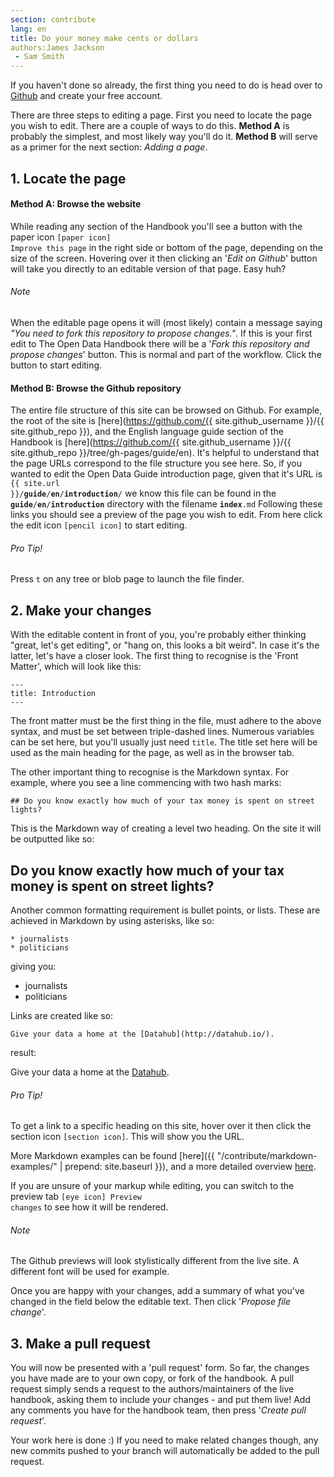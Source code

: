 ```yaml
---
section: contribute
lang: en
title: Do your money make cents or dollars
authors:James Jackson
 - Sam Smith
---
```


<p class="lead">If you haven't done so already, the first thing you need to do is head over to <a href="https://github.com/" rel="external">Github</a> and create your free account.</p>

There are three steps to editing a page. First you need to locate the page you wish to edit. There are a couple of ways to do this. **Method A** is probably the simplest, and most likely way you'll do it. **Method B** will serve as a primer for the next section: *Adding a page*.

## 1. Locate the page

#### Method A: Browse the website

While reading any section of the Handbook you'll see a button with the paper icon <code class="icon-paper"><span>[paper icon]</span> Improve this page</code> in the right side or bottom of the page, depending on the size of the screen. Hovering over it then clicking an '*Edit on Github*' button will take you directly to an editable version of that page. Easy huh?

<div class="note">
  <h6>Note</h6>
  <p>When the editable page opens it will (most likely) contain a message saying <em>"You need to fork this repository to propose changes."</em>. If this is your first edit to The Open Data Handbook there will be a '<em>Fork this repository and propose changes</em>' button. This is normal and part of the workflow. Click the button to start editing.</p>
</div>

#### Method B: Browse the Github repository

The entire file structure of this site can be browsed on Github. For example, the root of the site is [here](https://github.com/{{ site.github_username }}/{{ site.github_repo }}), and the English language guide section of the Handbook is [here](https://github.com/{{ site.github_username }}/{{ site.github_repo }}/tree/gh-pages/guide/en). It's helpful to understand that the page URLs correspond to the file structure you see here. So, if you wanted to edit the Open Data Guide introduction page, given that it's URL is <code>{{ site.url }}/<strong>guide</strong>/<strong>en</strong>/<strong>introduction</strong>/</code> we know this file can be found in the <code><strong>guide</strong>/<strong>en</strong>/<strong>introduction</strong></code> directory with the filename <code><strong>index</strong>.md</code> Following these links you should see a preview of the page you wish to edit. From here click the edit icon <code class="icon-pencil"><span>[pencil icon]</span></code> to start editing.

<div class="note">
  <h6>Pro Tip!</h6>
  <p>Press <code>t</code> on any tree or blob page to launch the file finder.</p>
</div>

## 2. Make your changes

With the editable content in front of you, you're probably either thinking "great, let's get editing", or "hang on, this looks a bit weird". In case it's the latter, let's have a closer look. The first thing to recognise is the 'Front Matter', which will look like this:

    ---
    title: Introduction
    ---

The front matter must be the first thing in the file, must adhere to the above syntax, and must be set between triple-dashed lines. Numerous variables can be set here, but you'll usually just need `title`. The title set here will be used as the main heading for the page, as well as in the browser tab.

The other important thing to recognise is the Markdown syntax. For example, where you see a line commencing with two hash marks:

    ## Do you know exactly how much of your tax money is spent on street lights?

This is the Markdown way of creating a level two heading. On the site it will be outputted like so:

## Do you know exactly how much of your tax money is spent on street lights?

Another common formatting requirement is bullet points, or lists. These are achieved in Markdown by using asterisks, like so:

    
    * journalists
    * politicians

giving you:


* journalists
* politicians

Links are created like so:

    Give your data a home at the [Datahub](http://datahub.io/).

result:

Give your data a home at the [Datahub](http://datahub.io/).

<div class="note">
  <h6>Pro Tip!</h6>
  <p>To get a link to a specific heading on this site, hover over it then click the section icon <code class="icon-section"><span>[section icon]</span></code>. This will show you the URL.</p>
</div>

More Markdown examples can be found [here]({{ "/contribute/markdown-examples/" | prepend: site.baseurl }}), and a more detailed overview [here](http://daringfireball.net/projects/markdown/syntax).

If you are unsure of your markup while editing, you can switch to the preview tab <code class="icon-eye"><span>[eye icon]</span> Preview changes</code> to see how it will be rendered.

<div class="note">
  <h6>Note</h6>
  <p>The Github previews will look stylistically different from the live site. A different font will be used for example.</p>
</div>

Once you are happy with your changes, add a summary of what you've changed in the field below the editable text. Then click '*Propose file change*'.

## 3. Make a pull request

You will now be presented with a 'pull request' form. So far, the changes you have made are to your own copy, or fork of the handbook. A pull request simply sends a request to the authors/maintainers of the live handbook, asking them to include your changes - and put them live! Add any comments you have for the handbook team, then press '*Create pull request*'.

Your work here is done :) If you need to make related changes though, any new commits pushed to your branch will automatically be added to the pull request.
